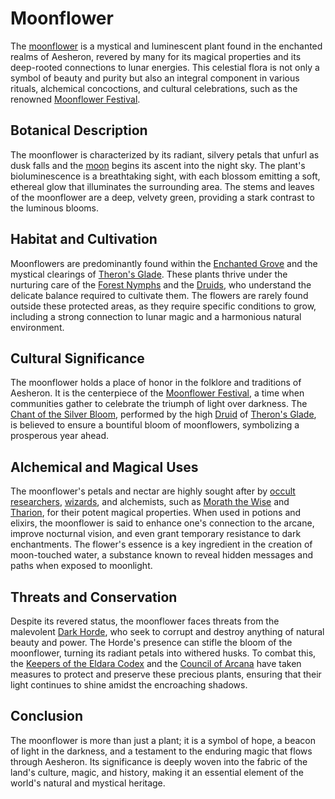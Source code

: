 # Moonflower

The [moonflower](moonflower.md) is a mystical and luminescent plant found in the enchanted realms of Aesheron, revered by many for its magical properties and its deep-rooted connections to lunar energies. This celestial flora is not only a symbol of beauty and purity but also an integral component in various rituals, alchemical concoctions, and cultural celebrations, such as the renowned [Moonflower Festival](Moonflower%20Festival.md).

## Botanical Description

The moonflower is characterized by its radiant, silvery petals that unfurl as dusk falls and the [moon](moon.md) begins its ascent into the night sky. The plant's bioluminescence is a breathtaking sight, with each blossom emitting a soft, ethereal glow that illuminates the surrounding area. The stems and leaves of the moonflower are a deep, velvety green, providing a stark contrast to the luminous blooms.

## Habitat and Cultivation

Moonflowers are predominantly found within the [Enchanted Grove](Enchanted%20Grove.md) and the mystical clearings of [Theron's Glade](Theron's%20Glade.md). These plants thrive under the nurturing care of the [Forest Nymphs](Forest%20Nymphs.md) and the [Druids](Druids.md), who understand the delicate balance required to cultivate them. The flowers are rarely found outside these protected areas, as they require specific conditions to grow, including a strong connection to lunar magic and a harmonious natural environment.

## Cultural Significance

The moonflower holds a place of honor in the folklore and traditions of Aesheron. It is the centerpiece of the [Moonflower Festival](Moonflower%20Festival.md), a time when communities gather to celebrate the triumph of light over darkness. The [Chant of the Silver Bloom](Chant%20of%20the%20Silver%20Bloom.md), performed by the high [Druid](Druid.md) of [Theron's Glade](Theron's%20Glade.md), is believed to ensure a bountiful bloom of moonflowers, symbolizing a prosperous year ahead.

## Alchemical and Magical Uses

The moonflower's petals and nectar are highly sought after by [occult researchers](occult%20researchers.md), [wizards](wizards.md), and alchemists, such as [Morath the Wise](Morath%20the%20Wise.md) and [Tharion](Tharion.md), for their potent magical properties. When used in potions and elixirs, the moonflower is said to enhance one's connection to the arcane, improve nocturnal vision, and even grant temporary resistance to dark enchantments. The flower's essence is a key ingredient in the creation of moon-touched water, a substance known to reveal hidden messages and paths when exposed to moonlight.

## Threats and Conservation

Despite its revered status, the moonflower faces threats from the malevolent [Dark Horde](Dark%20Horde.md), who seek to corrupt and destroy anything of natural beauty and power. The Horde's presence can stifle the bloom of the moonflower, turning its radiant petals into withered husks. To combat this, the [Keepers of the Eldara Codex](Keepers%20of%20the%20Eldara%20Codex.md) and the [Council of Arcana](Council%20of%20Arcana.md) have taken measures to protect and preserve these precious plants, ensuring that their light continues to shine amidst the encroaching shadows.

## Conclusion

The moonflower is more than just a plant; it is a symbol of hope, a beacon of light in the darkness, and a testament to the enduring magic that flows through Aesheron. Its significance is deeply woven into the fabric of the land's culture, magic, and history, making it an essential element of the world's natural and mystical heritage.